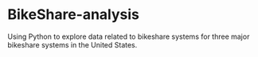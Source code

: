 # BikeShare-analysis
Using Python to explore data related to bikeshare systems for three major bikeshare systems in the United States.
